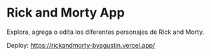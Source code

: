 # Rick and Morty App

Explora, agrega o edita los diferentes personajes de Rick and Morty.

Deploy: https://rickandmorty-byagustin.vercel.app/
